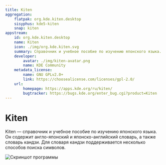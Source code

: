 ```yaml
---
title: Kiten
aggregation:
    flatpak: org.kde.kiten.desktop
    sisyphus: kde5-kiten
    snap: kiten
appstream:
    id: org.kde.kiten.desktop
    name: Kiten
    icon: ./img/org.kde.kiten.svg
    summary: Справочник и учебное пособие по изучению японского языка.
    developer:
        avatar: ./img/kiten-avatar.png
        name: KDE Community
    metadata_license: 
        name: GNU GPLv2.0+
        link: https://choosealicense.com/licenses/gpl-2.0/
    url: 
        homepage: https://apps.kde.org/ru/kiten/
        bugtracker: https://bugs.kde.org/enter_bug.cgi?product=Kiten
---
```


# Kiten

Kiten — справочник и учебное пособие по изучению японского языка. Он содержит англо-японский и японско-английский словарь, а также словарь кандзи. Для словаря кандзи поддерживается несколько способов поиска символов.

![Скриншот программы](https://cdn.kde.org/screenshots/kiten/kiten.png)

<!--@include: @apps/_parts/install/content-repo.md-->
<!--@include: @apps/_parts/install/content-flatpak.md-->
<!--@include: @apps/_parts/install/content-snap.md-->